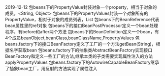2019-12-12
包beans下的PropertyValue封装对象一个property，相当于对象的成员，<String, Object>
包beans下的PropertyValues封装一个对象所有的PropertyValue，相对于对象的成员列表，List<PropertyValue>
包beans下的BeanReference代表bean属性里的ref对象
包beans下的接口BeanPostProcessor定义一个bean处理程序，有before和after两个方法
包beans下的BeanDefinition定义一个bean，有4个成员beanObject,beanClass,beanClassName,PropertyValues
包beans.factory下的接口BeanFactory定义了工厂的一个方法getBean(String)，根据名字获取bean
包beans.factory下的抽象类AbstractBeanFactory实现接口BeanFactory和定义一些工厂的方法,继承本类的子类需要实现属性注入的方法applyPropertyValues
包beans.factory下的AutowireCapableBeanFactory继承了抽象bean工厂，用反射的方法实现了属性注入

